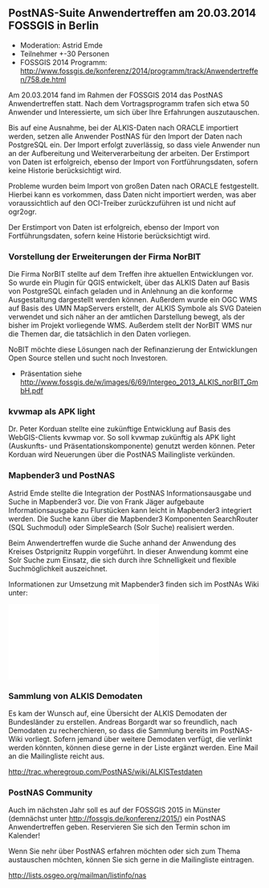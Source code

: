 ## PostNAS-Suite Anwendertreffen am 20.03.2014 FOSSGIS in Berlin


- Moderation: Astrid Emde
- Teilnehmer +-30 Personen
- FOSSGIS 2014 Programm: http://www.fossgis.de/konferenz/2014/programm/track/Anwendertreffen/758.de.html

Am 20.03.2014 fand im Rahmen der FOSSGIS 2014 das PostNAS Anwendertreffen statt. Nach dem Vortragsprogramm trafen sich etwa 50 Anwender und Interessierte, um sich über Ihre Erfahrungen auszutauschen.

Bis auf eine Ausnahme, bei der ALKIS-Daten nach ORACLE importiert werden, setzen alle Anwender PostNAS für den Import der Daten nach PostgreSQL ein. Der Import erfolgt zuverlässig, so dass viele Anwender nun an der Aufbereitung und Weiterverarbeitung der arbeiten. Der Erstimport von Daten ist erfolgreich, ebenso der Import von Fortführungsdaten, sofern keine Historie berücksichtigt wird.

Probleme wurden beim Import von großen Daten nach ORACLE festgestellt. Hierbei kann es vorkommen, dass Daten nicht importiert werden, was aber voraussichtlich auf den OCI-Treiber zurückzuführen ist und nicht auf ogr2ogr. 

Der Erstimport von Daten ist erfolgreich, ebenso der Import von Fortführungsdaten, sofern keine Historie berücksichtigt wird.


### Vorstellung der Erweiterungen der Firma NorBIT 
Die Firma NorBIT stellte auf dem Treffen ihre aktuellen Entwicklungen vor. So wurde ein Plugin für QGIS entwickelt, über das ALKIS Daten auf Basis von PostgreSQL einfach geladen und in Anlehnung an die konforme Ausgestaltung dargestellt werden können. Außerdem wurde ein OGC WMS auf Basis des UMN MapServers erstellt, der ALKIS Symbole als SVG Dateien verwendet und sich näher an der amtlichen Darstellung bewegt, als der bisher im Projekt vorliegende WMS. Außerdem stellt der NorBIT WMS nur die Themen dar, die tatsächlich in den Daten vorliegen.

NoBIT möchte diese Lösungen nach der Refinanzierung der Entwicklungen Open Source stellen und sucht noch Investoren. 

- Präsentation siehe http://www.fossgis.de/w/images/6/69/Intergeo_2013_ALKIS_norBIT_GmbH.pdf


### kvwmap als APK light 
Dr. Peter Korduan stellte eine zukünftige Entwicklung auf Basis des WebGIS-Clients kvwmap vor. So soll kvwmap zukünftig als APK light (Auskunfts- und Präsentationskomponente) genutzt werden können. Peter Korduan wird Neuerungen über die PostNAS Mailingliste verkünden.


### Mapbender3 und PostNAS
Astrid Emde stellte die Integration der PostNAS Informationsausgabe und Suche in Mapbender3 vor. Die von Frank Jäger aufgebaute Informationsausgabe zu Flurstücken kann leicht in Mapbender3 integriert werden. Die Suche kann über die Mapbender3 Komponenten SearchRouter (SQL Suchmodul) oder SimpleSearch (Solr Suche) realisiert werden. 

Beim Anwendertreffen wurde die Suche anhand der Anwendung des Kreises Ostprignitz Ruppin vorgeführt. In dieser Anwendung kommt eine Solr Suche zum Einsatz, die sich durch ihre Schnelligkeit und flexible Suchmöglichkeit auszeichnet. 

Informationen zur Umsetzung mit Mapbender3 finden sich im PostNAs Wiki unter:

![Mapbender3](../postnas-suite-mapbender.md)

### Sammlung von ALKIS Demodaten
Es kam der Wunsch auf, eine Übersicht der ALKIS Demodaten der Bundesländer zu erstellen. Andreas Borgardt war so freundlich, nach Demodaten zu recherchieren, so dass die Sammlung bereits im PostNAS-Wiki vorliegt. Sofern jemand über weitere Demodaten verfügt, die verlinkt werden könnten, können diese gerne in der Liste ergänzt werden. Eine Mail an die Mailingliste reicht aus.

http://trac.wheregroup.com/PostNAS/wiki/ALKISTestdaten


### PostNAS Community

Auch im nächsten Jahr soll es auf der FOSSGIS 2015 in Münster (demnächst unter http://fossgis.de/konferenz/2015/) ein PostNAS Anwendertreffen geben. Reservieren Sie sich den Termin schon im Kalender!

Wenn Sie nehr über PostNAS erfahren möchten oder sich zum Thema austauschen möchten, können Sie sich gerne in die Mailingliste eintragen. 

http://lists.osgeo.org/mailman/listinfo/nas



